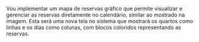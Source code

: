 Vou implementar um mapa de reservas gráfico que permite visualizar e gerenciar as reservas diretamente no calendário, similar ao mostrado na imagem. Esta será uma nova tela no sistema que mostrará os quartos como linhas e os dias como colunas, com blocos coloridos representando as reservas.


